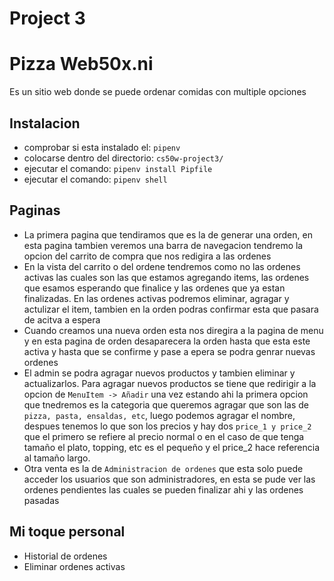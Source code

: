 # Project 3

# Pizza Web50x.ni
Es un sitio web donde se puede ordenar comidas con multiple opciones

## Instalacion
- comprobar si esta instalado el: `pipenv`
- colocarse dentro del directorio: `cs50w-project3/`
- ejecutar el comando: `pipenv install Pipfile`
- ejecutar el comando: `pipenv shell`

## Paginas
- La primera pagina que tendiramos que es la de generar una orden, en esta pagina tambien veremos una barra de navegacion tendremo la opcion del carrito de compra que nos redigira a las ordenes
- En la vista del carrito o del ordene tendremos como no las ordenes activas las cuales son las que estamos agregando items, las ordenes que esamos esperando que finalice y las ordenes que ya estan finalizadas. En las ordenes activas podremos eliminar, agragar y actulizar el item, tambien en la orden podras confirmar esta que pasara de acitva a espera
- Cuando creamos una nueva orden esta nos diregira a la pagina de menu y en esta pagina de orden desaparecera la orden hasta que esta este activa y hasta que se confirme y pase a epera se podra genrar nuevas ordenes
- El admin se podra agragar nuevos productos y tambien eliminar y actualizarlos. Para agragar nuevos productos se tiene que redirigir a la opcion de `MenuItem -> Añadir` una vez estando ahi la primera opcion que tnedremos es la categoria que queremos agragar que son las de `pizza, pasta, ensaldas, etc`, luego podemos agragar el nombre, despues tenemos lo que son los precios y hay dos `price_1 y price_2` que el primero se refiere al precio normal o en el caso de que tenga tamaño el plato, topping, etc es el pequeño y el price_2 hace referencia al tamaño largo.
- Otra venta es la de `Administracion de ordenes` que esta solo puede acceder los usuarios que son administradores, en esta se pude ver las ordenes pendientes las cuales se pueden finalizar ahi y las ordenes pasadas

## Mi toque personal
- Historial de ordenes 
- Eliminar ordenes activas
